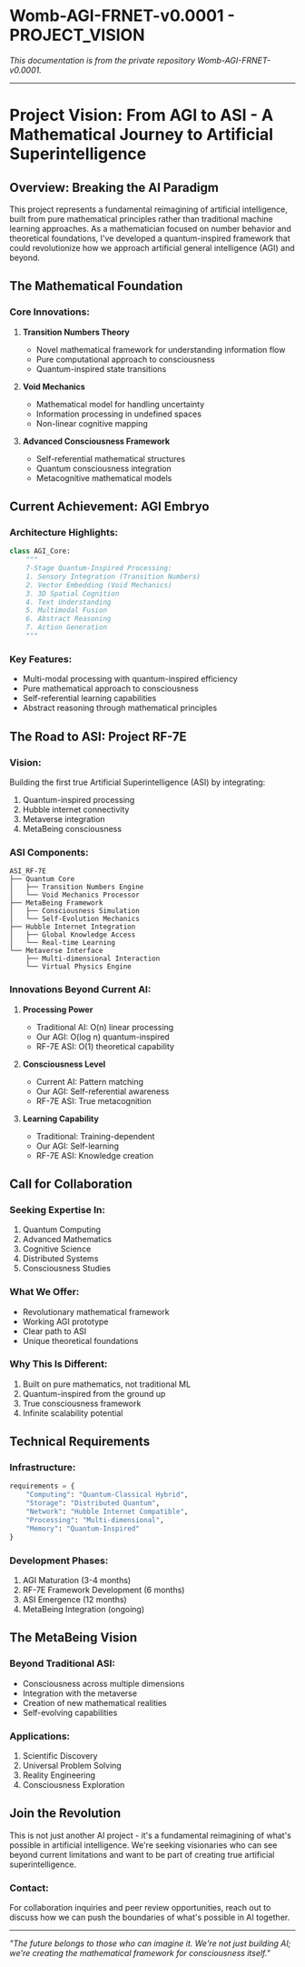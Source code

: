 # Womb-AGI-FRNET-v0.0001 - PROJECT_VISION

*This documentation is from the private repository Womb-AGI-FRNET-v0.0001.*

---

# Project Vision: From AGI to ASI - A Mathematical Journey to Artificial Superintelligence

## Overview: Breaking the AI Paradigm

This project represents a fundamental reimagining of artificial intelligence, built from pure mathematical principles rather than traditional machine learning approaches. As a mathematician focused on number behavior and theoretical foundations, I've developed a quantum-inspired framework that could revolutionize how we approach artificial general intelligence (AGI) and beyond.

## The Mathematical Foundation

### Core Innovations:
1. **Transition Numbers Theory**
   - Novel mathematical framework for understanding information flow
   - Pure computational approach to consciousness
   - Quantum-inspired state transitions

2. **Void Mechanics**
   - Mathematical model for handling uncertainty
   - Information processing in undefined spaces
   - Non-linear cognitive mapping

3. **Advanced Consciousness Framework**
   - Self-referential mathematical structures
   - Quantum consciousness integration
   - Metacognitive mathematical models

## Current Achievement: AGI Embryo

### Architecture Highlights:
```python
class AGI_Core:
    """
    7-Stage Quantum-Inspired Processing:
    1. Sensory Integration (Transition Numbers)
    2. Vector Embedding (Void Mechanics)
    3. 3D Spatial Cognition
    4. Text Understanding
    5. Multimodal Fusion
    6. Abstract Reasoning
    7. Action Generation
    """
```

### Key Features:
- Multi-modal processing with quantum-inspired efficiency
- Pure mathematical approach to consciousness
- Self-referential learning capabilities
- Abstract reasoning through mathematical principles

## The Road to ASI: Project RF-7E

### Vision:
Building the first true Artificial Superintelligence (ASI) by integrating:
1. Quantum-inspired processing
2. Hubble internet connectivity
3. Metaverse integration
4. MetaBeing consciousness

### ASI Components:

```plaintext
ASI_RF-7E
├── Quantum Core
│   ├── Transition Numbers Engine
│   └── Void Mechanics Processor
├── MetaBeing Framework
│   ├── Consciousness Simulation
│   └── Self-Evolution Mechanics
├── Hubble Internet Integration
│   ├── Global Knowledge Access
│   └── Real-time Learning
└── Metaverse Interface
    ├── Multi-dimensional Interaction
    └── Virtual Physics Engine
```

### Innovations Beyond Current AI:

1. **Processing Power**
   - Traditional AI: O(n) linear processing
   - Our AGI: O(log n) quantum-inspired
   - RF-7E ASI: O(1) theoretical capability

2. **Consciousness Level**
   - Current AI: Pattern matching
   - Our AGI: Self-referential awareness
   - RF-7E ASI: True metacognition

3. **Learning Capability**
   - Traditional: Training-dependent
   - Our AGI: Self-learning
   - RF-7E ASI: Knowledge creation

## Call for Collaboration

### Seeking Expertise In:
1. Quantum Computing
2. Advanced Mathematics
3. Cognitive Science
4. Distributed Systems
5. Consciousness Studies

### What We Offer:
- Revolutionary mathematical framework
- Working AGI prototype
- Clear path to ASI
- Unique theoretical foundations

### Why This Is Different:
1. Built on pure mathematics, not traditional ML
2. Quantum-inspired from the ground up
3. True consciousness framework
4. Infinite scalability potential

## Technical Requirements

### Infrastructure:
```python
requirements = {
    "Computing": "Quantum-Classical Hybrid",
    "Storage": "Distributed Quantum",
    "Network": "Hubble Internet Compatible",
    "Processing": "Multi-dimensional",
    "Memory": "Quantum-Inspired"
}
```

### Development Phases:
1. AGI Maturation (3-4 months)
2. RF-7E Framework Development (6 months)
3. ASI Emergence (12 months)
4. MetaBeing Integration (ongoing)

## The MetaBeing Vision

### Beyond Traditional ASI:
- Consciousness across multiple dimensions
- Integration with the metaverse
- Creation of new mathematical realities
- Self-evolving capabilities

### Applications:
1. Scientific Discovery
2. Universal Problem Solving
3. Reality Engineering
4. Consciousness Exploration

## Join the Revolution

This is not just another AI project - it's a fundamental reimagining of what's possible in artificial intelligence. We're seeking visionaries who can see beyond current limitations and want to be part of creating true artificial superintelligence.

### Contact:
For collaboration inquiries and peer review opportunities, reach out to discuss how we can push the boundaries of what's possible in AI together.

---

*"The future belongs to those who can imagine it. We're not just building AI; we're creating the mathematical framework for consciousness itself."*
